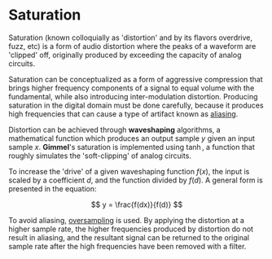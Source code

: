 # Saturation
Saturation (known colloquially as 'distortion' and by its flavors overdrive, fuzz, etc) is a form of audio distortion where the peaks of a waveform are 'clipped' off, originally produced by exceeding the capacity of analog circuits. 

<!--TODO: Add images of different flavors of clipping for different flavors of distortion/fuzz/overdrive/etc.-->

Saturation can be conceptualized as a form of aggressive compression that brings higher frequency components of a signal to equal volume with the fundamental, while also introducing inter-modulation distortion. Producing saturation in the digital domain must be done carefully, because it produces high frequencies that can cause a type of artifact known as [aliasing](https://en.wikipedia.org/wiki/Aliasing).

Distortion can be achieved through **waveshaping** algorithms, a mathematical function which produces an output sample $y$ given an input sample $x$. **Gimmel**'s saturation is implemented using $\tanh$, a function that roughly simulates the 'soft-clipping' of analog circuits. 

To increase the 'drive' of a given waveshaping function $f(x)$, the input is scaled by a coefficient $d$, and the function divided by $f(d)$. A general form is presented in the equation: 

$$
y = \frac{f(dx)}{f(d)}
$$

<!--TODO: Embed Desmos waveshaping sliders here -->

To avoid aliasing, [oversampling](https://en.wikipedia.org/wiki/Oversampling) is used. By applying the distortion at a higher sample rate, the higher frequencies produced by distortion do not result in aliasing, and the resultant signal can be returned to the original sample rate after the high frequencies have been removed with a filter. 